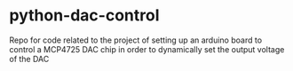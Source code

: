 # python-dac-control
Repo for code related to the project of setting up an arduino board to control a MCP4725 DAC chip in order to dynamically set the output voltage of the DAC
